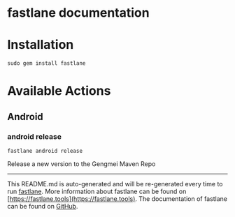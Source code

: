 fastlane documentation
================
# Installation
```
sudo gem install fastlane
```
# Available Actions
## Android
### android release
```
fastlane android release
```
Release a new version to the Gengmei Maven Repo

----

This README.md is auto-generated and will be re-generated every time to run [fastlane](https://fastlane.tools).
More information about fastlane can be found on [https://fastlane.tools](https://fastlane.tools).
The documentation of fastlane can be found on [GitHub](https://github.com/fastlane/fastlane/tree/master/fastlane).